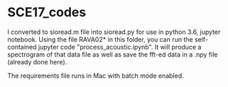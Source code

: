 # SCE17_codes
I converted to sioread.m file into sioread.py for use in python 3.6, jupyter notebook.
Using the file RAVA02* in this folder, you can run the self-contained jupyter code "process_acoustic.ipynb". 
It will produce a spectrogram of that data file as well as save the fft-ed data in a .npy file (already done here).

The requirements file runs in Mac with batch mode enabled.
